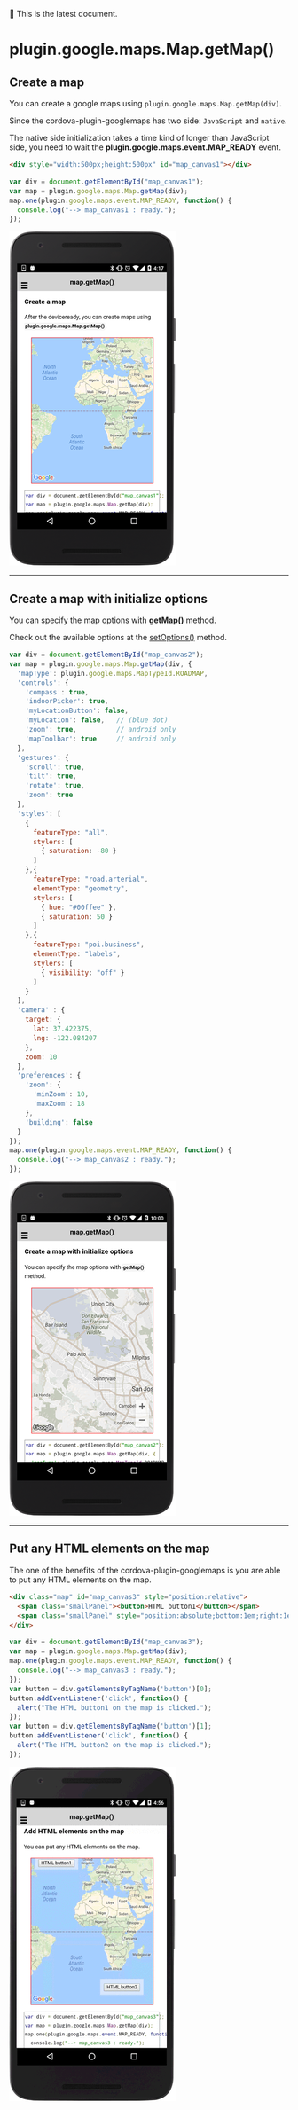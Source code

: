:green_heart: This is the latest document.

# plugin.google.maps.Map.getMap()

## Create a map

You can create a google maps using `plugin.google.maps.Map.getMap(div)`.

Since the cordova-plugin-googlemaps has two side: `JavaScript` and `native`.

The native side initialization takes a time kind of longer than JavaScript side, you need to wait the **plugin.google.maps.event.MAP_READY** event.

```html
<div style="width:500px;height:500px" id="map_canvas1"></div>
```

```javascript
var div = document.getElementById("map_canvas1");
var map = plugin.google.maps.Map.getMap(div);
map.one(plugin.google.maps.event.MAP_READY, function() {
  console.log("--> map_canvas1 : ready.");
});
```

![](image1.png)

-----------------------------------------------------------------------------------------------

## Create a map with initialize options

You can specify the map options with **getMap()** method.

Check out the available options at the [setOptions()](../setOptions/README.md) method.

```js
var div = document.getElementById("map_canvas2");
var map = plugin.google.maps.Map.getMap(div, {
  'mapType': plugin.google.maps.MapTypeId.ROADMAP,
  'controls': {
    'compass': true,
    'indoorPicker': true,
    'myLocationButton': false,
    'myLocation': false,   // (blue dot)
    'zoom': true,          // android only
    'mapToolbar': true     // android only
  },
  'gestures': {
    'scroll': true,
    'tilt': true,
    'rotate': true,
    'zoom': true
  },
  'styles': [
    {
      featureType: "all",
      stylers: [
        { saturation: -80 }
      ]
    },{
      featureType: "road.arterial",
      elementType: "geometry",
      stylers: [
        { hue: "#00ffee" },
        { saturation: 50 }
      ]
    },{
      featureType: "poi.business",
      elementType: "labels",
      stylers: [
        { visibility: "off" }
      ]
    }
  ],
  'camera' : {
    target: {
      lat: 37.422375,
      lng: -122.084207
    },
    zoom: 10
  },
  'preferences': {
    'zoom': {
      'minZoom': 10,
      'maxZoom': 18
    },
    'building': false
  }
});
map.one(plugin.google.maps.event.MAP_READY, function() {
  console.log("--> map_canvas2 : ready.");
});
```

![](image2.png)

-----------------------------------------------------------------------------------------------

## Put any HTML elements on the map

The one of the benefits of the cordova-plugin-googlemaps is you are able to put any HTML elements on the map.

```html
<div class="map" id="map_canvas3" style="position:relative">
  <span class="smallPanel"><button>HTML button1</button></span>
  <span class="smallPanel" style="position:absolute;bottom:1em;right:1em;"><button>HTML button2</button></span>
</div>
```

```js
var div = document.getElementById("map_canvas3");
var map = plugin.google.maps.Map.getMap(div);
map.one(plugin.google.maps.event.MAP_READY, function() {
  console.log("--> map_canvas3 : ready.");
});
var button = div.getElementsByTagName('button')[0];
button.addEventListener('click', function() {
  alert("The HTML button1 on the map is clicked.");
});
var button = div.getElementsByTagName('button')[1];
button.addEventListener('click', function() {
  alert("The HTML button2 on the map is clicked.");
});
```

![](image3.gif)
